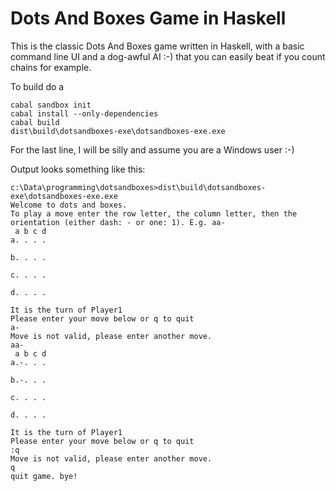 # Dots And Boxes Game in Haskell

This is the classic Dots And Boxes game written in Haskell, with a basic command line UI and a dog-awful AI :-) that you can easily beat if you count chains for example.

To build do a

	cabal sandbox init  
	cabal install --only-dependencies  
	cabal build  
	dist\build\dotsandboxes-exe\dotsandboxes-exe.exe  

For the last line, I will be silly and assume you are a Windows user :-)

Output looks something like this:

	c:\Data\programming\dotsandboxes>dist\build\dotsandboxes-exe\dotsandboxes-exe.exe
	Welcome to dots and boxes.
	To play a move enter the row letter, the column letter, then the orientation (either dash: - or one: 1). E.g. aa-
	 a b c d
	a. . . .

	b. . . .

	c. . . .

	d. . . .

	It is the turn of Player1
	Please enter your move below or q to quit
	a-
	Move is not valid, please enter another move.
	aa-
	 a b c d
	a.-. . .

	b.-. . .

	c. . . .

	d. . . .

	It is the turn of Player1
	Please enter your move below or q to quit
	:q
	Move is not valid, please enter another move.
	q
	quit game. bye!

